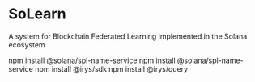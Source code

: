 # SoLearn

A system for Blockchain Federated Learning implemented in the Solana ecosystem

npm install @solana/spl-name-service
npm install @solana/spl-name-service
npm install @irys/sdk
npm install @irys/query